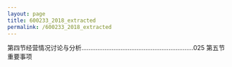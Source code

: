 ```yaml
---
layout: page
title: 600233_2018_extracted
permalink: /600233_2018_extracted
---
```


第四节经营情况讨论与分析...............................................................025
第五节重要事项